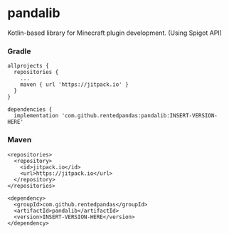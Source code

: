 # pandalib
Kotlin-based library for Minecraft plugin development. (Using Spigot API)

### Gradle
```
allprojects {
  repositories {
    ...
    maven { url 'https://jitpack.io' }
  }
}

dependencies {
  implementation 'com.github.rentedpandas:pandalib:INSERT-VERSION-HERE'
```

### Maven
```
<repositories>
  <repository>
    <id>jitpack.io</id>
    <url>https://jitpack.io</url>
  </repository>
</repositories>

<dependency>
  <groupId>com.github.rentedpandas</groupId>
  <artifactId>pandalib</artifactId>
  <version>INSERT-VERSION-HERE</version>
</dependency>
```
